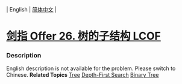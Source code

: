 | English | [简体中文](README.md) |

# [剑指 Offer 26. 树的子结构  LCOF](https://leetcode.cn/problems/shu-de-zi-jie-gou-lcof)
 ### Description
English description is not available for the problem. Please switch to Chinese.
**Related Topics**  [Tree](https://leetcode.cn/tag/tree) [Depth-First Search](https://leetcode.cn/tag/depth-first-search) [Binary Tree](https://leetcode.cn/tag/binary-tree) 